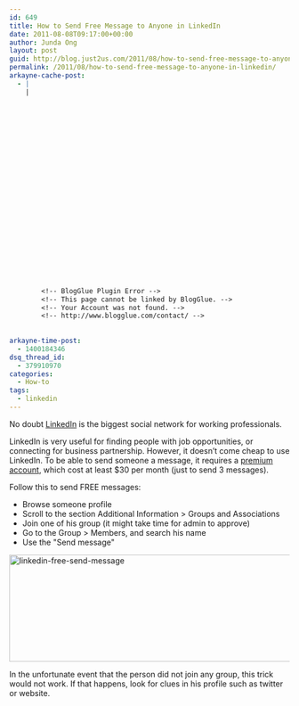 ```yaml
---
id: 649
title: How to Send Free Message to Anyone in LinkedIn
date: 2011-08-08T09:17:00+00:00
author: Junda Ong
layout: post
guid: http://blog.just2us.com/2011/08/how-to-send-free-message-to-anyone-in-linkedin/
permalink: /2011/08/how-to-send-free-message-to-anyone-in-linkedin/
arkayne-cache-post:
  - |
    |
        
        
        
        
        
        
        
        
        
        
        
        
        
        
        
        
        
        
        
        
        
        
        
        <!-- BlogGlue Plugin Error -->
        <!-- This page cannot be linked by BlogGlue. -->
        <!-- Your Account was not found. -->
        <!-- http://www.blogglue.com/contact/ -->
        
        
arkayne-time-post:
  - 1400184346
dsq_thread_id:
  - 379910970
categories:
  - How-to
tags:
  - linkedin
---
```

No doubt <a href="http://www.linkedin.com/" onclick="__gaTracker('send', 'event', 'outbound-article', 'http://www.linkedin.com/', 'LinkedIn');">LinkedIn</a> is the biggest social network for working professionals. 

LinkedIn is very useful for finding people with job opportunities, or connecting for business partnership. However, it doesn&#8217;t come cheap to use LinkedIn. To be able to send someone a message, it requires a <a href="http://www.linkedin.com/static?key=welcome_premium" onclick="__gaTracker('send', 'event', 'outbound-article', 'http://www.linkedin.com/static?key=welcome_premium', 'premium account');">premium account</a>, which cost at least $30 per month (just to send 3 messages).

Follow this to send FREE messages:

  * Browse someone profile
  * Scroll to the section Additional Information > Groups and Associations
  * Join one of his group (it might take time for admin to approve)
  * Go to the Group > Members, and search his name
  * Use the "Send message"

<a href="http://blog.just2us.com/wp-content/uploads/2011/08/linkedin-free-send-message.jpg" onclick="__gaTracker('send', 'event', 'outbound-article', 'http://blog.just2us.com/wp-content/uploads/2011/08/linkedin-free-send-message.jpg', '');"><img style="background-image: none; border-bottom: 0px; border-left: 0px; padding-left: 0px; padding-right: 0px; display: inline; border-top: 0px; border-right: 0px; padding-top: 0px" title="linkedin-free-send-message" border="0" alt="linkedin-free-send-message" src="http://blog.just2us.com/wp-content/uploads/2011/08/linkedin-free-send-message_thumb.jpg" width="644" height="192" /></a>

In the unfortunate event that the person did not join any group, this trick would not work. If that happens, look for clues in his profile such as twitter or website.

<div style="font-size:0px;height:0px;line-height:0px;margin:0;padding:0;clear:both">
</div>
